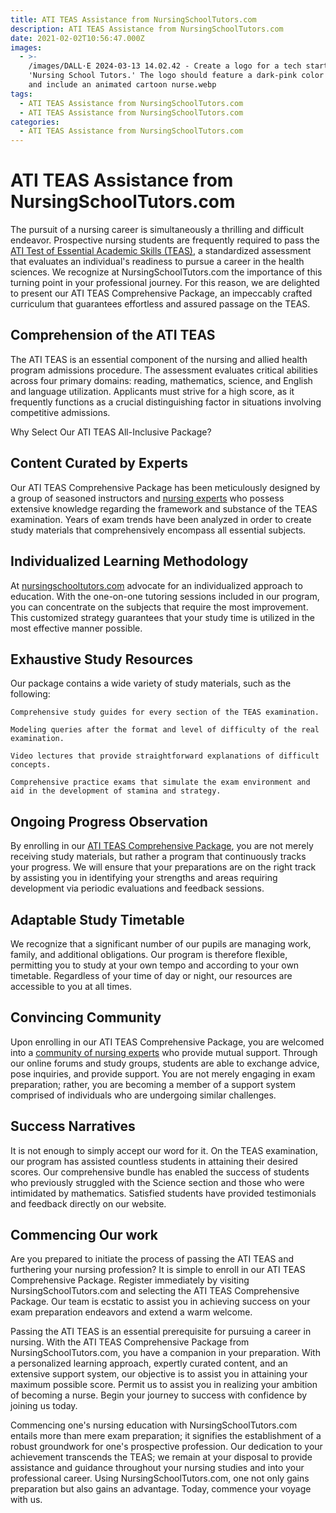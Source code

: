 ```yaml
---
title: ATI TEAS Assistance from NursingSchoolTutors.com
description: ATI TEAS Assistance from NursingSchoolTutors.com
date: 2021-02-02T10:56:47.000Z
images:
  - >-
    /images/DALL·E 2024-03-13 14.02.42 - Create a logo for a tech startup named
    'Nursing School Tutors.' The logo should feature a dark-pink color scheme
    and include an animated cartoon nurse.webp
tags:
  - ATI TEAS Assistance from NursingSchoolTutors.com
  - ATI TEAS Assistance from NursingSchoolTutors.com
categories:
  - ATI TEAS Assistance from NursingSchoolTutors.com
---
```


# ATI TEAS Assistance from NursingSchoolTutors.com

The pursuit of a nursing career is simultaneously a thrilling and difficult endeavor. Prospective nursing students are frequently required to pass the [ATI Test of Essential Academic Skills (TEAS)](https://www.atitesting.com/teas "ATI TEAS prep"), a standardized assessment that evaluates an individual's readiness to pursue a career in the health sciences. We recognize at NursingSchoolTutors.com the importance of this turning point in your professional journey. For this reason, we are delighted to present our ATI TEAS Comprehensive Package, an impeccably crafted curriculum that guarantees effortless and assured passage on the TEAS.

## Comprehension of the ATI TEAS

The ATI TEAS is an essential component of the nursing and allied health program admissions procedure. The assessment evaluates critical abilities across four primary domains: reading, mathematics, science, and English and language utilization. Applicants must strive for a high score, as it frequently functions as a crucial distinguishing factor in situations involving competitive admissions.

Why Select Our ATI TEAS All-Inclusive Package?

## Content Curated by Experts

Our ATI TEAS Comprehensive Package has been meticulously designed by a group of seasoned instructors and [nursing experts](https://nursingschooltutors.com/ "Nursing Experts") who possess extensive knowledge regarding the framework and substance of the TEAS examination. Years of exam trends have been analyzed in order to create study materials that comprehensively encompass all essential subjects.

## Individualized Learning Methodology

At [nursingschooltutors.com](https://nursingschooltutors.com/ "Nursing experts") advocate for an individualized approach to education. With the one-on-one tutoring sessions included in our program, you can concentrate on the subjects that require the most improvement. This customized strategy guarantees that your study time is utilized in the most effective manner possible.

## Exhaustive Study Resources

Our package contains a wide variety of study materials, such as the following:

```
Comprehensive study guides for every section of the TEAS examination.

Modeling queries after the format and level of difficulty of the real examination.

Video lectures that provide straightforward explanations of difficult concepts.

Comprehensive practice exams that simulate the exam environment and aid in the development of stamina and strategy.
```

## Ongoing Progress Observation

By enrolling in our [ATI TEAS Comprehensive Package](https://nursingschooltutors.com/services/exam-help-service/ "Exam Help service"), you are not merely receiving study materials, but rather a program that continuously tracks your progress. We will ensure that your preparations are on the right track by assisting you in identifying your strengths and areas requiring development via periodic evaluations and feedback sessions.

## Adaptable Study Timetable

We recognize that a significant number of our pupils are managing work, family, and additional obligations. Our program is therefore flexible, permitting you to study at your own tempo and according to your own timetable. Regardless of your time of day or night, our resources are accessible to you at all times.

## Convincing Community

Upon enrolling in our ATI TEAS Comprehensive Package, you are welcomed into a [community of nursing experts](https://nursingschooltutors.com/ "Community of nursing experts") who provide mutual support. Through our online forums and study groups, students are able to exchange advice, pose inquiries, and provide support. You are not merely engaging in exam preparation; rather, you are becoming a member of a support system comprised of individuals who are undergoing similar challenges.

## Success Narratives

It is not enough to simply accept our word for it. On the TEAS examination, our program has assisted countless students in attaining their desired scores. Our comprehensive bundle has enabled the success of students who previously struggled with the Science section and those who were intimidated by mathematics. Satisfied students have provided testimonials and feedback directly on our website.

## Commencing Our work

Are you prepared to initiate the process of passing the ATI TEAS and furthering your nursing profession? It is simple to enroll in our ATI TEAS Comprehensive Package. Register immediately by visiting NursingSchoolTutors.com and selecting the ATI TEAS Comprehensive Package. Our team is ecstatic to assist you in achieving success on your exam preparation endeavors and extend a warm welcome.

Passing the ATI TEAS is an essential prerequisite for pursuing a career in nursing. With the ATI TEAS Comprehensive Package from NursingSchoolTutors.com, you have a companion in your preparation. With a personalized learning approach, expertly curated content, and an extensive support system, our objective is to assist you in attaining your maximum possible score. Permit us to assist you in realizing your ambition of becoming a nurse. Begin your journey to success with confidence by joining us today.

Commencing one's nursing education with NursingSchoolTutors.com entails more than mere exam preparation; it signifies the establishment of a robust groundwork for one's prospective profession. Our dedication to your achievement transcends the TEAS; we remain at your disposal to provide assistance and guidance throughout your nursing studies and into your professional career. Using NursingSchoolTutors.com, one not only gains preparation but also gains an advantage. Today, commence your voyage with us.

